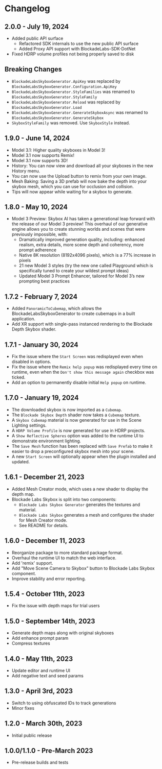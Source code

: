﻿# Changelog

## 2.0.0 - July 19, 2024

- Added public API surface
  - Refactored SDK internals to use the new public API surface
  - Added Proxy API support with BlockadeLabs-SDK-DotNet
- Fixed HDRP volume profiles not being properly saved to disk

## Breaking Changes

- `BlockadeLabsSkyboxGenerator.ApiKey` was replaced by `BlockadeLabsSkyboxGenerator.Configuration.ApiKey`
- `BlockadeLabsSkyboxGenerator.StyleFamilies` was renamed to `BlockadeLabsSkyboxGenerator.StyleFamily`
- `BlockadeLabsSkyboxGenerator.Reload` was replaced by `BlockadeLabsSkyboxGenerator.Load`
- `BlockadeLabsSkyboxGenerator.GenerateSkyboxAsync` was renamed to `BlockadeLabsSkyboxGenerator.GenerateSkybox`
- `SkyboxStyleFamily` was removed. Use `SkyboxStyle` instead.

## 1.9.0 - June 14, 2024

- Model 3.1: Higher quality skyboxes in Model 3!
- Model 3.1 now supports Remix!
- Model 3.1 now supports 3D!
- History: You can now view and download all your skyboxes in the new History menu.
- You can now use the Upload button to remix from your own image.
- Mesh Baking: Saving a 3D prefab will now bake the depth into your skybox mesh, which you can use for occlusion and collision.
- Tips will now appear while waiting for a skybox to generate.

## 1.8.0 - May 10, 2024

- Model 3 Preview: Skybox AI has taken a generational leap forward with the release of our Model 3 preview! This overhaul of our generative engine allows you to create stunning worlds and scenes that were previously impossible, with:
  - Dramatically improved generation quality, including: enhanced realism, extra details, more scene depth and coherency, more prompt adherence
  - Native 8K resolution (8192x4096 pixels), which is a 77% increase in pixels
  - 21 new Model 3 styles (try the new one called Playground which is specifically tuned to create your wildest prompt ideas)
  - Updated Model 3 Prompt Enhancer, tailored for Model 3’s new prompting best practices

## 1.7.2 - February 7, 2024

- Added `PanoramicToCubemap`, which allows the BlockadeLabsSkyboxGenerator to create cubemaps in a built application.
- Add XR support with single-pass instanced rendering to the Blockade Depth Skybox shader.

## 1.7.1 - January 30, 2024

- Fix the issue where the `Start Screen` was redisplayed even when disabled in options.
- Fix the issue where the `Remix help popup` was redisplayed every time on runtime, even when the `Don't show this message again` checkbox was ticked.
- Add an option to permanently disable initial `Help popup` on runtime.

## 1.7.0 - January 19, 2024

- The downloaded skybox is now imported as a `Cubemap`.
- The `Blockade Skybox Depth` shader now takes a `Cubemap` texture.
- A `Skybox Cubemap` material is now generated for use in the Scene Lighting settings.
- A `HDRP Volume Profile` is now generated for use in HDRP projects.
- A `Show Reflective Spheres` option was added to the runtime UI to demonstrate environment lighting.
- The `Save Mesh` function has been replaced with `Save Prefab` to make it easier to drop a preconfigured skybox mesh into your scene.
- A new `Start Screen` will optionally appear when the plugin installed and updated.

## 1.6.1 - December 21, 2023

- Added Mesh Creator mode, which uses a new shader to display the depth map.
- Blockade Labs Skybox is split into two components:
  - `Blockade Labs Skybox Generator` generates the textures and material.
  - `Blockade Labs Skybox` generates a mesh and configures the shader for Mesh Creator mode.
  - See README for details.

## 1.6.0 - December 11, 2023

- Reorganize package to more standard package format.
- Overhaul the runtime UI to match the web interface.
- Add 'remix' support.
- Add "Move Scene Camera to Skybox" button to Blockade Labs Skybox component.
- Improve stability and error reporting.

## 1.5.4 - October 11th, 2023

- Fix the issue with depth maps for trial users

## 1.5.0 - September 14th, 2023

- Generate depth maps along with original skyboxes
- Add enhance prompt param
- Compress textures

## 1.4.0 - May 11th, 2023

- Update editor and runtime UI
- Add negative text and seed params

## 1.3.0 - April 3rd, 2023

- Switch to using obfuscated IDs to track generations
- Minor fixes

## 1.2.0 - March 30th, 2023

- Initial public release

## 1.0.0/1.1.0 - Pre-March 2023

- Pre-release builds and tests
